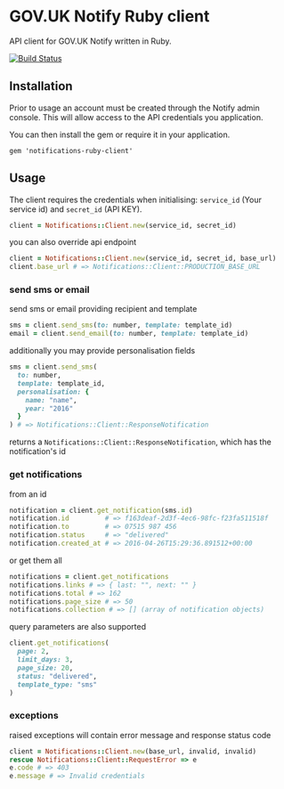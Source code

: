 # GOV.UK Notify Ruby client

API client for GOV.UK Notify written in Ruby.

[![Build Status](https://travis-ci.org/alphagov/notifications-ruby-client.svg?branch=master)](https://travis-ci.org/alphagov/notifications-ruby-client)

## Installation

Prior to usage an account must be created through the Notify admin console. This will allow access to the API credentials you application.

You can then install the gem or require it in your application.

```
gem 'notifications-ruby-client'
```

## Usage

The client requires the credentials when initialising: `service_id` (Your service id) and `secret_id` (API KEY).

```ruby
client = Notifications::Client.new(service_id, secret_id)
```

you can also override api endpoint

```ruby
client = Notifications::Client.new(service_id, secret_id, base_url)
client.base_url # => Notifications::Client::PRODUCTION_BASE_URL
```

### send sms or email

send sms or email providing recipient and template

```ruby
sms = client.send_sms(to: number, template: template_id)
email = client.send_email(to: number, template: template_id)
```

additionally you may provide personalisation fields

```ruby
sms = client.send_sms(
  to: number,
  template: template_id,
  personalisation: {
    name: "name",
    year: "2016"
  }
) # => Notifications::Client::ResponseNotification
```

returns a `Notifications::Client::ResponseNotification`, which has the notification's id

### get notifications

from an id

```ruby
notification = client.get_notification(sms.id)
notification.id         # => f163deaf-2d3f-4ec6-98fc-f23fa511518f
notification.to         # => 07515 987 456
notification.status     # => "delivered"
notification.created_at # => 2016-04-26T15:29:36.891512+00:00
```

or get them all

```ruby
notifications = client.get_notifications
notifications.links # => { last: "", next: "" }
notifications.total # => 162
notifications.page_size # => 50
notifications.collection # => [] (array of notification objects)
```

query parameters are also supported

```ruby
client.get_notifications(
  page: 2,
  limit_days: 3,
  page_size: 20,
  status: "delivered",
  template_type: "sms"
)
```

### exceptions

raised exceptions will contain error message and response status code

```ruby
client = Notifications::Client.new(base_url, invalid, invalid)
rescue Notifications::Client::RequestError => e
e.code # => 403
e.message # => Invalid credentials
```
